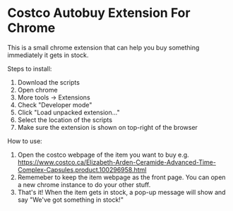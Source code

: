 # Costco Autobuy Extension For Chrome
This is a small chrome extension that can help you buy something immediately it gets in stock.

Steps to install:
1. Download the scripts
2. Open chrome
3. More tools -> Extensions
4. Check "Developer mode"
5. Click "Load unpacked extension..."
6. Select the location of the scripts
7. Make sure the extension is shown on top-right of the browser

How to use:
1. Open the costco webpage of the item you want to buy
   e.g. https://www.costco.ca/Elizabeth-Arden-Ceramide-Advanced-Time-Complex-Capsules.product.100296958.html
2. Rememeber to keep the item webpage as the front page. You can open a new chrome instance to do your other stuff.
3. That's it! When the item gets in stock, a pop-up message will show and say "We've got something in stock!"
